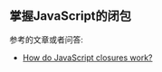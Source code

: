 ## 掌握JavaScript的闭包




参考的文章或者问答:
+ [How do JavaScript closures work?](http://stackoverflow.com/questions/111102/how-do-javascript-closures-work)